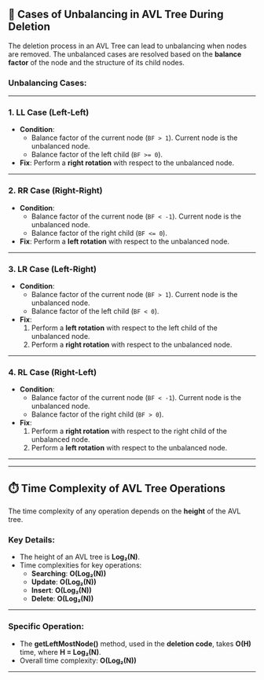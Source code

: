 ## 🌲 Cases of Unbalancing in AVL Tree During Deletion

The deletion process in an AVL Tree can lead to unbalancing when nodes are removed. The unbalanced cases are resolved based on the **balance factor** of the node and the structure of its child nodes.

### Unbalancing Cases:

---

### 1. **LL Case (Left-Left)**
- **Condition**: 
  - Balance factor of the current node (`BF > 1`). Current node is the unbalanced node.
  - Balance factor of the left child (`BF >= 0`).
- **Fix**: Perform a **right rotation** with respect to the unbalanced node.

---

### 2. **RR Case (Right-Right)**
- **Condition**: 
  - Balance factor of the current node (`BF < -1`). Current node is the unbalanced node.
  - Balance factor of the right child (`BF <= 0`).
- **Fix**: Perform a **left rotation** with respect to the unbalanced node. 

---

### 3. **LR Case (Left-Right)**
- **Condition**: 
  - Balance factor of the current node (`BF > 1`). Current node is the unbalanced node.
  - Balance factor of the left child (`BF < 0`).
- **Fix**:
  1. Perform a **left rotation** with respect to the left child of the unbalanced node.
  2. Perform a **right rotation** with respect to the unbalanced node. 

---

### 4. **RL Case (Right-Left)**
- **Condition**: 
  - Balance factor of the current node (`BF < -1`). Current node is the unbalanced node.
  - Balance factor of the right child (`BF > 0`).
- **Fix**:
  1. Perform a **right rotation** with respect to the right child of the unbalanced node.
  2. Perform a **left rotation** with respect to the unbalanced node.

---

---

## ⏱️ Time Complexity of AVL Tree Operations

The time complexity of any operation depends on the **height** of the AVL tree.

### Key Details:
- The height of an AVL tree is **Log₂(N)**.
- Time complexities for key operations:
  - **Searching**: **O(Log₂(N))**
  - **Update**: **O(Log₂(N))**
  - **Insert**: **O(Log₂(N))**
  - **Delete**: **O(Log₂(N))**

---

### Specific Operation:
- The **getLeftMostNode()** method, used in the **deletion code**, takes **O(H)** time, where **H = Log₂(N)**.
- Overall time complexity: **O(Log₂(N))**

---

